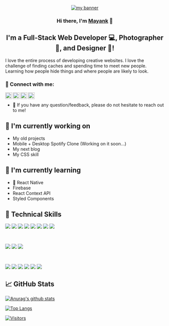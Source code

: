 <p align="center">
  <a href="https://www.linkedin.com/in/mayank-raj-ba32a2205/" target="_blank" rel="noreferrer"><img src="./Blue.png" alt="my banner"></a>
</p>

<h3 align="center">
Hi there, I'm <a href="https://www.linkedin.com/in/mayank-raj-ba32a2205/" target="_blank" rel="noreferrer">Mayank</a> 👋
</h3>

<h2 align="center">
I'm a Full-Stack Web Developer 💻, Photographer 📸, and Designer 🎨!
</h2> 

I love the entire process of developing creative websites. I love the challenge of finding caches and spending time to meet new people. Learning how people hide things and where people are likely to look.

### 🤝 Connect with me:

<a href="https://www.linkedin.com/in/mayank-raj-ba32a2205/"><img align="left" src="https://raw.githubusercontent.com/yushi1007/yushi1007/main/images/linkedin.svg" alt="Mayank Raj | LinkedIn" width="21px"/></a>
<a href="https://www.instagram.com/shah_mayank__/"><img align="left" src="https://raw.githubusercontent.com/yushi1007/yushi1007/main/images/instagram.svg" alt="Mayank Raj | Instagram" width="21px"/></a>
<a href="https://www.quora.com/profile/Mayank-Raj-344"><img align="left" src="https://external-content.duckduckgo.com/iu/?u=https%3A%2F%2Fimages.vexels.com%2Fmedia%2Fusers%2F3%2F137401%2Fisolated%2Fpreview%2F00300d00be87848b87d820f2664bc7eb-quora-icon-logo-by-vexels.png&f=1&nofb=1&ipt=6ee876b506fe1db79feb18665f120588511d57b84344ac97ea6aa8729cedb2ef&ipo=images" alt="Mayank Raj | Quora" width="21px"/></a>
<a href="https://leetcode.com/leadermayank24/"><img align="left" src="https://leetcode.com/_next/static/images/logo-ff2b712834cf26bf50a5de58ee27bcef.png" alt="Mayank Raj | Leetcode" width="21px"/></a>
</br>
- 💬 If you have any question/feedback, please do not hesitate to reach out to me!

## 🔭 I'm currently working on

- My old projects
- Mobile + Desktop Spotify Clone (Working on it soon...)
- My next blog
- My CSS skill

## 🌱 I'm currently learning

- 📱 React Native
- Firebase
- React Context API
- Styled Components  

## 💼 Technical Skills

![](https://img.shields.io/badge/Code-React-informational?style=flat&logo=react&color=61DAFB)
![](https://img.shields.io/badge/Code-Redux-informational?style=flat&logo=Redux&color=764ABC)
![](https://img.shields.io/badge/Code-JavaScript-informational?style=flat&logo=JavaScript&color=F7DF1E)
![](https://img.shields.io/badge/Code-DSA-informational?style=flat&logo=DSA&color=CC342D)
![](https://img.shields.io/badge/Code-Java-informational?style=flat&logo=Java&color=CC0000)
![](https://img.shields.io/badge/Code-HTML5-informational?style=flat&logo=HTML5&color=E34F26)
![](https://img.shields.io/badge/Code-MongoDB-informational?style=flat&logo=MongoDB&color=336791)
![](https://img.shields.io/badge/Code-SQLite-informational?style=flat&logo=SQLite&color=003B57)

</br>

![](https://img.shields.io/badge/Style-Bootstrap-informational?style=flat&logo=Bootstrap&color=7952B3)
![](https://img.shields.io/badge/Style-CSS3-informational?style=flat&logo=CSS3&color=1572B6)
![](https://img.shields.io/badge/Style-styled--components-informational?style=flat&logo=styled-components&color=DB7093)


</br>

![](https://img.shields.io/badge/Tools-Figma-informational?style=flat&logo=Figma&color=F24E1E)
![](https://img.shields.io/badge/Tools-NPM-informational?style=flat&logo=NPM&color=CB3837)
![](https://img.shields.io/badge/Tools-Heroku-informational?style=flat&logo=Heroku&color=430098)
![](https://img.shields.io/badge/Tools-Netlify-informational?style=flat&logo=netlify&color=00C7B7)
![](https://img.shields.io/badge/Tools-Git-informational?style=flat&logo=Git&color=F05032)
![](https://img.shields.io/badge/Tools-GitHub-informational?style=flat&logo=GitHub&color=181717)

<!-- ## 📝 Latest Blog Posts

- [Deploy Rails API Backend to Heroku and React Frontend to Netlify](https://yushi95.medium.com/deploy-rails-api-backend-to-heroku-and-react-frontend-to-netlify-b515239d5022)
- [Animation Login Popup Form by Using React State Hook and CSS](https://medium.com/geekculture/animation-login-popup-form-by-using-react-state-hook-and-css-7ecf803f1fa9)
- [Checklist ✅ for Rails Application](https://yushi95.medium.com/checklist-for-rails-application-30868cb4f48b)
- [Self and Operator in Ruby](https://blog.usejournal.com/self-in-ruby-5e8a91fa4602) -->

## 📈 GitHub Stats 

[![Anurag's github stats](https://github-readme-stats.vercel.app/api?username=mayankCreation0)](https://github.com/mayankCreation0)

[![Top Langs](https://github-readme-stats.vercel.app/api/top-langs/?username=mayankCreation0&layout=compact)](https://github.com/mayankCreation0)

[![Visitors](https://visitor-badge.glitch.me/badge?page_id=mayankCreation0.mayankCreation0)](https://www.yushi.dev/)